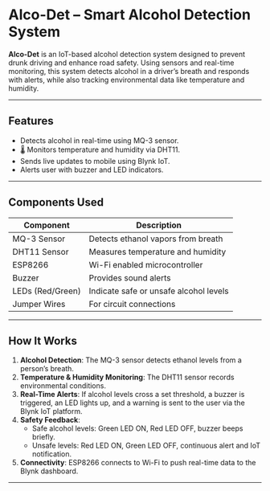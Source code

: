 #  Alco-Det – Smart Alcohol Detection System

**Alco-Det** is an IoT-based alcohol detection system designed to prevent drunk driving and enhance road safety. Using sensors and real-time monitoring, this system detects alcohol in a driver’s breath and responds with alerts, while also tracking environmental data like temperature and humidity.

---

##  Features

-  Detects alcohol in real-time using MQ-3 sensor.
- 🌡 Monitors temperature and humidity via DHT11.
-  Sends live updates to mobile using Blynk IoT.
-  Alerts user with buzzer and LED indicators.

---

##  Components Used

| Component        | Description                                       |
|------------------|---------------------------------------------------|
| MQ-3 Sensor      | Detects ethanol vapors from breath                |
| DHT11 Sensor     | Measures temperature and humidity                 |
| ESP8266          | Wi-Fi enabled microcontroller                     |
| Buzzer           | Provides sound alerts                             |
| LEDs (Red/Green) | Indicate safe or unsafe alcohol levels            |
| Jumper Wires     | For circuit connections                           |

---
##  How It Works

1. **Alcohol Detection**: The MQ-3 sensor detects ethanol levels from a person’s breath.
2. **Temperature & Humidity Monitoring**: The DHT11 sensor records environmental conditions.
3. **Real-Time Alerts**: If alcohol levels cross a set threshold, a buzzer is triggered, an LED lights up, and a warning is sent to the user via the Blynk IoT platform.
4. **Safety Feedback**:
   - Safe alcohol levels: Green LED ON, Red LED OFF, buzzer beeps briefly.
   - Unsafe levels: Red LED ON, Green LED OFF, continuous alert and IoT notification.
5. **Connectivity**: ESP8266 connects to Wi-Fi to push real-time data to the Blynk dashboard.

---
